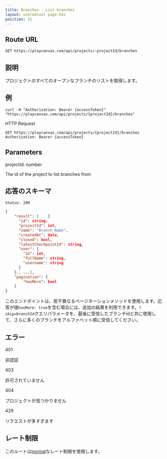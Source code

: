 ```yaml
---
title: Branches - List branches
layout: usermanual-page.hbs
position: 11
---
```


## Route URL

```none
GET https://playcanvas.com/api/projects/:projectId/branches
```

## 説明

プロジェクトのすべてのオープンなブランチのリストを取得します。

## 例

```none
curl -H "Authorization: Bearer {accessToken}" "https://playcanvas.com/api/projects/{projectId}/branches"
```

HTTP Request

```text
GET https://playcanvas.com/api/projects/{projectId}/branches
Authorization: Bearer {accessToken}
```

## Parameters

<div class="params">
<div class="parameter"><span class="param">projectId: number</span><p>The id of the project to list branches from</p></div>
</div>

## 応答のスキーマ

```none
Status: 200
```

```json
{
    "result": [    {
      "id": string,
      "projectId": int,
      "name": "Branch Name",
      "createdAt": data,
      "closed": bool,
      "latestCheckpointId": string,
      "user": {
        "id": int,
        "fullName": string,
        "username": string
      }
    },, ...],
    "pagination": {
        "hasMore": bool
    }
}
```

このエンドポイントは、若干異なるページネーションメソッドを使用します。応答が値`hasMore: true`を含む場合には、追加の結果を利用できます。`?skip=branchId`クエリパラメータを、最後に受信したブランチidと共に使用して、さらに多くのブランチをアルファベット順に受信してください。

## エラー

<div class="params">
<div class="parameter"><span class="param">401</span><p>非認証</p></div>
<div class="parameter"><span class="param">403</span><p>許可されていません</p></div>
<div class="parameter"><span class="param">404</span><p>プロジェクトが見つかりません</p></div>
<div class="parameter"><span class="param">429</span><p>リクエストが多すぎます</p></div>
</div>

## レート制限

このルートは[normal][1]なレート制限を使用します。

[1]: /user-manual/api#rate-limiting
